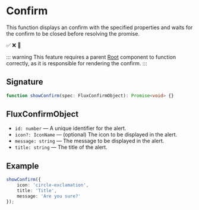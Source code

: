 <script
    lang="ts"
    setup>
    import { FluxSecondaryButton, FluxStack, showConfirm } from '@basmilius/flux';
    import { ref } from 'vue';

    const result = ref<boolean | null>(null);
    
    async function show(): Promise<void> {
        result.value = null;
        result.value = await showConfirm({
            icon: 'circle-exclamation',
            title: 'Title',
            message: 'Are you sure?'
        });
    }
</script>

# Confirm

This function displays an confirm with the specified properties and waits for the confirm to be closed before resolving the promise.

<Preview>
    <FluxStack axis="horizontal" is-centered>
        <FluxSecondaryButton
            icon-before="circle-exclamation"
            label="Show confirm"
            @click="show()"/>
        <span v-if="result === true">✅</span>
        <span v-if="result === false">❌</span>
        <span v-if="result === null">🤔</span>
    </FluxStack>
</Preview>

::: warning
This feature requires a parent [Root](../root) component to function correctly, as it is responsible for rendering the confirm.
:::

## Signature

```typescript
function showConfirm(spec: FluxConfirmObject): Promise<void> {}
```

## FluxConfirmObject

- `id: number` &mdash; A unique identifier for the alert.
- `icon?: IconName` &mdash; (optional) The icon to be displayed in the alert.
- `message: string` &mdash; The message to be displayed in the alert.
- `title: string` &mdash; The title of the alert.

## Example

```typescript
showConfirm({
    icon: 'circle-exclamation',
    title: 'Title',
    message: 'Are you sure?'
});
```
